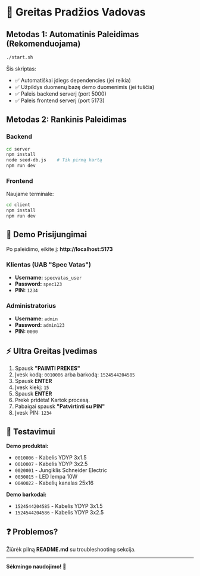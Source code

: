 # 🚀 Greitas Pradžios Vadovas

## Metodas 1: Automatinis Paleidimas (Rekomenduojama)

```bash
./start.sh
```

Šis skriptas:
- ✅ Automatiškai įdiegs dependencies (jei reikia)
- ✅ Užpildys duomenų bazę demo duomenimis (jei tuščia)
- ✅ Paleis backend serverį (port 5000)
- ✅ Paleis frontend serverį (port 5173)

## Metodas 2: Rankinis Paleidimas

### Backend

```bash
cd server
npm install
node seed-db.js    # Tik pirmą kartą
npm run dev
```

### Frontend

Naujame terminale:

```bash
cd client
npm install
npm run dev
```

## 🔐 Demo Prisijungimai

Po paleidimo, eikite į: **http://localhost:5173**

### Klientas (UAB "Spec Vatas")
- **Username:** `specvatas_user`
- **Password:** `spec123`
- **PIN:** `1234`

### Administratorius
- **Username:** `admin`
- **Password:** `admin123`
- **PIN:** `0000`

## ⚡ Ultra Greitas Įvedimas

1. Spausk **"PAIMTI PREKES"**
2. Įvesk kodą: `0010006` arba barkodą: `1524544204585`
3. Spausk **ENTER**
4. Įvesk kiekį: `15`
5. Spausk **ENTER**
6. Prekė pridėta! Kartok procesą.
7. Pabaigai spausk **"Patvirtinti su PIN"**
8. Įvesk PIN: `1234`

## 🧪 Testavimui

**Demo produktai:**
- `0010006` - Kabelis YDYP 3x1.5
- `0010007` - Kabelis YDYP 3x2.5
- `0020001` - Jungiklis Schneider Electric
- `0030015` - LED lempa 10W
- `0040022` - Kabelių kanalas 25x16

**Demo barkodai:**
- `1524544204585` - Kabelis YDYP 3x1.5
- `1524544204586` - Kabelis YDYP 3x2.5

## ❓ Problemos?

Žiūrėk pilną **README.md** su troubleshooting sekcija.

---

**Sėkmingo naudojimo! 🎉**
